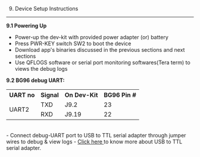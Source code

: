  9. Device Setup Instructions
------------
__9.1 Powering Up__

- Power-up the dev-kit with provided power adapter (or) battery
- Press PWR-KEY switch SW2 to boot the device
- Download app's binaries discussed in the previous sections and next sections
- Use QFLOGS software or serial port monitoring softwares(Tera term) to views the debug logs

__9.2 BG96 debug UART:__
<table class="pinout">
<tr><th>UART no</th><th>Signal</th><th>On Dev-Kit</th><th>BG96 Pin #</th></tr>
<tr><td rowspan="2">UART2</td><td>TXD</td><td>J9.2</td><td>23</td></tr>
<tr><td>RXD</td><td>J9.19</td><td>22</td></tr>
</table><br>
- Connect debug-UART port to USB to TTL serial adapter through jumper wires to debug & view logs
- <a href="https://5.imimg.com/data5/XL/VE/MY-1833510/ft232rl-usb-to-ttl-5v-3-3v-convertor.pdf"target="_blank">Click here </a>to know more about USB to TTL serial adapter.

